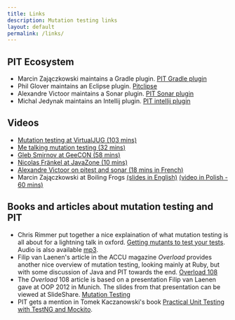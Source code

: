 ```yaml
---
title: Links
description: Mutation testing links
layout: default
permalink: /links/
---
```


## PIT Ecosystem

* Marcin Zajączkowski maintains a Gradle plugin. [PIT Gradle plugin](http://gradle-pitest-plugin.solidsoft.info/)
* Phil Glover maintains an Eclipse plugin. [Pitclipse](https://github.com/philglover/pitclipse)
* Alexandre Victoor maintains a Sonar plugin. [PIT Sonar plugin](http://docs.codehaus.org/display/SONAR/Pitest)
* Michal Jedynak maintains an Intellij plugin. [PIT intellij plugin](http://plugins.intellij.net/plugin/?idea&pluginId=7119)

## Videos

* [Mutation testing at VirtualJUG (103 mins)](https://www.youtube.com/watch?v=nf2xpqcZouY)
* [Me talking mutation testing (32 mins)](http://vimeo.com/89083982)
* [Gleb Smirnov at GeeCON (58 mins)](http://vimeo.com/99550776) 
* [Nicolas Fränkel at JavaZone (10 mins)](http://vimeo.com/105758362)
* [Alexandre Victoor on pitest and sonar (18 mins in French)](https://www.youtube.com/watch?v=ck2dIrrVTWs)
* Marcin Zajączkowski at Boiling Frogs [(slides in English)](https://speakerdeck.com/szpak/mutation-testing-how-good-your-tests-really-are) [(video in Polish - 60 mins)](https://www.youtube.com/watch?v=lhvDp0_2MI4)

## Books and articles about mutation testing and PIT

* Chris Rimmer put together a nice explaination of what mutation testing is all about for a lightning talk in oxford. [Getting mutants to test your tests](http://media.ogn.s3.amazonaws.com/ogn27/microslot-ChrisRimmer.pdf). Audio is also available [mp3](http://media.ogn.s3.amazonaws.com/27-microslot-ChrisRimmer.mp3). 
* Filip van Laenen's article in the ACCU magazine *Overload* provides another nice overview of mutation testing, looking mainly at Ruby, but with
 some discussion of Java and PIT towards the end. [Overload 108](http://accu.org/var/uploads/journals/overload108.pdf)
* The *Overload* 108 article is based on a presentation Filip van Laenen gave at OOP 2012 in Munich. The slides from that presentation can be viewed at SlideShare. [Mutation Testing](http://www.slideshare.net/filipvanlaenen/mutation-testing-11298526)
* PIT gets a mention in Tomek Kaczanowski's book [Practical Unit Testing with TestNG and Mockito](http://www.amazon.com/gp/product/839348930X).


<br/>
